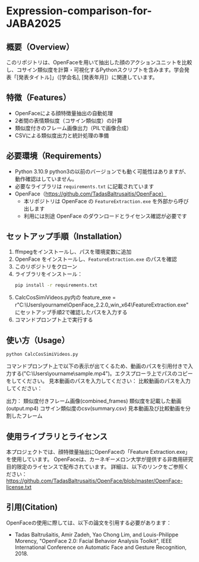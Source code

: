 # Expression-comparison-for-JABA2025

## 概要（Overview）
このリポジトリは、OpenFaceを用いて抽出した顔のアクションユニットを比較し、コサイン類似度を計算・可視化するPythonスクリプトを含みます。学会発表「[発表タイトル]」（[学会名], [発表年月]）に関連しています。

## 特徴（Features）
- OpenFaceによる顔特徴量抽出の自動処理
- 2者間の表情類似度（コサイン類似度）の計算
- 類似度付きのフレーム画像出力（PILで画像合成）
- CSVによる類似度出力と統計処理の準備

## 必要環境（Requirements）
- Python 3.10.9 python3の以前のバージョンでも動く可能性はありますが、動作確認はしていません。
- 必要なライブラリは `requirements.txt` に記載されています
- OpenFace（https://github.com/TadasBaltrusaitis/OpenFace）
  - 本リポジトリは OpenFace の `FeatureExtraction.exe` を外部から呼び出します
  - 利用には別途 OpenFace のダウンロードとライセンス確認が必要です

## セットアップ手順（Installation）

1. ffmpegをインストールし、パスを環境変数に追加
2. OpenFace をインストールし、`FeatureExtraction.exe` のパスを確認
3. このリポジトリをクローン
4. ライブラリをインストール：
   ```bash
   pip install -r requirements.txt
5. CalcCosSimiVideos.py内の     feature_exe = r"C:\Users\yourname\OpenFace_2.2.0_win_x64\FeatureExtraction.exe"　にセットアップ手順2で確認したパスを入力する
6. コマンドプロンプト上で実行する

## 使い方（Usage）
`python CalcCosSimiVideos.py`

コマンドプロンプト上で以下の表示が出てくるため、動画のパスを引用付きで入力する("C:\Users\yourname\sample.mp4")。エクスプローラ上でパスのコピーをしてください。
見本動画のパスを入力してください：
比較動画のパスを入力してください：

出力：
類似度付きフレーム画像(combined_frames)
類似度を記載した動画(output.mp4)
コサイン類似度のcsv(summary.csv)
見本動画及び比較動画を分割したフレーム

## 使用ライブラリとライセンス

本プロジェクトでは、顔特徴量抽出にOpenFaceの「Feature Extraction.exe」を使用しています。
OpenFaceは、カーネギーメロン大学が提供する非商用研究目的限定のライセンスで配布されています。
詳細は、以下のリンクをご参照ください：
https://github.com/TadasBaltrusaitis/OpenFace/blob/master/OpenFace-license.txt

## 引用(Citation)
OpenFaceの使用に際しては、以下の論文を引用する必要があります：

- Tadas Baltrušaitis, Amir Zadeh, Yao Chong Lim, and Louis-Philippe Morency,
  "OpenFace 2.0: Facial Behavior Analysis Toolkit",
  IEEE International Conference on Automatic Face and Gesture Recognition, 2018.

